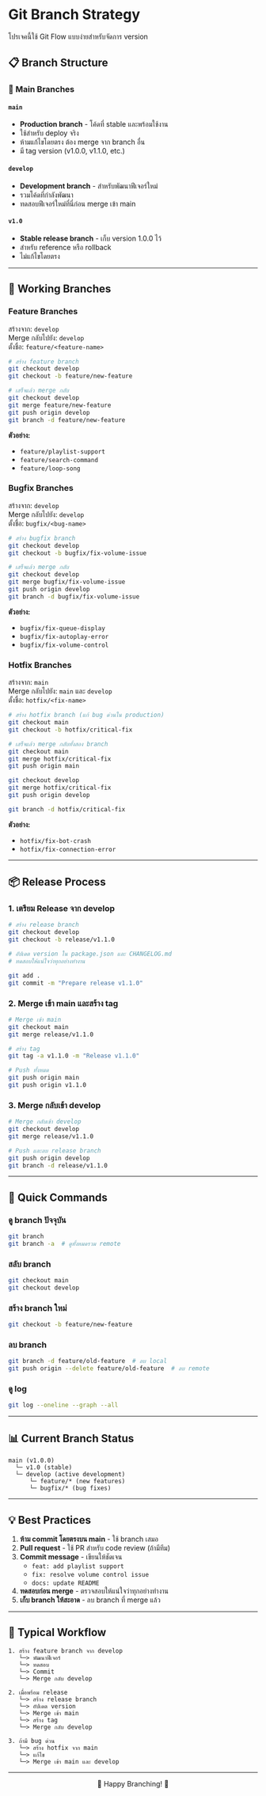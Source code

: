 # Git Branch Strategy

โปรเจคนี้ใช้ Git Flow แบบง่ายสำหรับจัดการ version

## 📋 Branch Structure

### 🌳 Main Branches

#### `main`
- **Production branch** - โค้ดที่ stable และพร้อมใช้งาน
- ใช้สำหรับ deploy จริง
- ห้ามแก้ไขโดยตรง ต้อง merge จาก branch อื่น
- มี tag version (v1.0.0, v1.1.0, etc.)

#### `develop`
- **Development branch** - สำหรับพัฒนาฟีเจอร์ใหม่
- รวมโค้ดที่กำลังพัฒนา
- ทดสอบฟีเจอร์ใหม่ที่นี่ก่อน merge เข้า main

#### `v1.0`
- **Stable release branch** - เก็บ version 1.0.0 ไว้
- สำหรับ reference หรือ rollback
- ไม่แก้ไขโดยตรง

---

## 🔧 Working Branches

### Feature Branches
สร้างจาก: `develop`  
Merge กลับไปยัง: `develop`  
ตั้งชื่อ: `feature/<feature-name>`

```bash
# สร้าง feature branch
git checkout develop
git checkout -b feature/new-feature

# เสร็จแล้ว merge กลับ
git checkout develop
git merge feature/new-feature
git push origin develop
git branch -d feature/new-feature
```

**ตัวอย่าง:**
- `feature/playlist-support`
- `feature/search-command`
- `feature/loop-song`

### Bugfix Branches
สร้างจาก: `develop`  
Merge กลับไปยัง: `develop`  
ตั้งชื่อ: `bugfix/<bug-name>`

```bash
# สร้าง bugfix branch
git checkout develop
git checkout -b bugfix/fix-volume-issue

# เสร็จแล้ว merge กลับ
git checkout develop
git merge bugfix/fix-volume-issue
git push origin develop
git branch -d bugfix/fix-volume-issue
```

**ตัวอย่าง:**
- `bugfix/fix-queue-display`
- `bugfix/fix-autoplay-error`
- `bugfix/fix-volume-control`

### Hotfix Branches
สร้างจาก: `main`  
Merge กลับไปยัง: `main` และ `develop`  
ตั้งชื่อ: `hotfix/<fix-name>`

```bash
# สร้าง hotfix branch (แก้ bug ด่วนใน production)
git checkout main
git checkout -b hotfix/critical-fix

# เสร็จแล้ว merge กลับทั้งสอง branch
git checkout main
git merge hotfix/critical-fix
git push origin main

git checkout develop
git merge hotfix/critical-fix
git push origin develop

git branch -d hotfix/critical-fix
```

**ตัวอย่าง:**
- `hotfix/fix-bot-crash`
- `hotfix/fix-connection-error`

---

## 📦 Release Process

### 1. เตรียม Release จาก develop
```bash
# สร้าง release branch
git checkout develop
git checkout -b release/v1.1.0

# อัปเดต version ใน package.json และ CHANGELOG.md
# ทดสอบให้แน่ใจว่าทุกอย่างทำงาน

git add .
git commit -m "Prepare release v1.1.0"
```

### 2. Merge เข้า main และสร้าง tag
```bash
# Merge เข้า main
git checkout main
git merge release/v1.1.0

# สร้าง tag
git tag -a v1.1.0 -m "Release v1.1.0"

# Push ทั้งหมด
git push origin main
git push origin v1.1.0
```

### 3. Merge กลับเข้า develop
```bash
# Merge กลับเข้า develop
git checkout develop
git merge release/v1.1.0

# Push และลบ release branch
git push origin develop
git branch -d release/v1.1.0
```

---

## 🎯 Quick Commands

### ดู branch ปัจจุบัน
```bash
git branch
git branch -a  # ดูทั้งหมดรวม remote
```

### สลับ branch
```bash
git checkout main
git checkout develop
```

### สร้าง branch ใหม่
```bash
git checkout -b feature/new-feature
```

### ลบ branch
```bash
git branch -d feature/old-feature  # ลบ local
git push origin --delete feature/old-feature  # ลบ remote
```

### ดู log
```bash
git log --oneline --graph --all
```

---

## 📊 Current Branch Status

```
main (v1.0.0)
  └─ v1.0 (stable)
  └─ develop (active development)
      └─ feature/* (new features)
      └─ bugfix/* (bug fixes)
```

---

## 💡 Best Practices

1. **ห้าม commit โดยตรงบน main** - ใช้ branch เสมอ
2. **Pull request** - ใช้ PR สำหรับ code review (ถ้ามีทีม)
3. **Commit message** - เขียนให้ชัดเจน
   - `feat: add playlist support`
   - `fix: resolve volume control issue`
   - `docs: update README`
4. **ทดสอบก่อน merge** - ตรวจสอบให้แน่ใจว่าทุกอย่างทำงาน
5. **เก็บ branch ให้สะอาด** - ลบ branch ที่ merge แล้ว

---

## 🔄 Typical Workflow

```
1. สร้าง feature branch จาก develop
   └─> พัฒนาฟีเจอร์
   └─> ทดสอบ
   └─> Commit
   └─> Merge กลับ develop

2. เมื่อพร้อม release
   └─> สร้าง release branch
   └─> อัปเดต version
   └─> Merge เข้า main
   └─> สร้าง tag
   └─> Merge กลับ develop

3. ถ้ามี bug ด่วน
   └─> สร้าง hotfix จาก main
   └─> แก้ไข
   └─> Merge เข้า main และ develop
```

---

<div align="center">
  <p>🌿 Happy Branching! 🌿</p>
</div>
